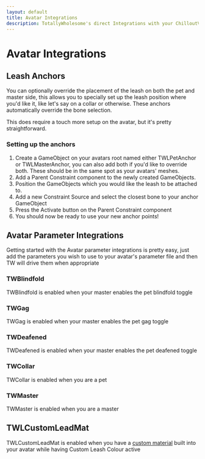 ```yaml
---
layout: default
title: Avatar Integrations
description: TotallyWholesome's direct Integrations with your ChilloutVR avatar
---
```


# Avatar Integrations

## Leash Anchors
You can optionally override the placement of the leash on both the pet and master side, this allows you to specially set up the leash position where you'd like it, like let's say on a collar or otherwise. These anchors automatically override the bone selection.

This does require a touch more setup on the avatar, but it's pretty straightforward.

### Setting up the anchors
1. Create a GameObject on your avatars root named either TWLPetAnchor or TWLMasterAnchor, you can also add both if you'd like to override both. These should be in the same spot as your avatars' meshes.
2. Add a Parent Constraint component to the newly created GameObjects.
3. Position the GameObjects which you would like the leash to be attached to.
4. Add a new Constraint Source and select the closest bone to your anchor GameObject
5. Press the Activate button on the Parent Constraint component
6. You should now be ready to use your new anchor points!

## Avatar Parameter Integrations
Getting started with the Avatar parameter integrations is pretty easy, just add the parameters you wish to use to your avatar's parameter file and then TW will drive them when appropriate
### TWBlindfold
TWBlindfold is enabled when your master enables the pet blindfold toggle
### TWGag
TWGag is enabled when your master enables the pet gag toggle
### TWDeafened
TWDeafened is enabled when your master enables the pet deafened toggle
### TWCollar
TWCollar is enabled when you are a pet
### TWMaster
TWMaster is enabled when you are a master


## TWLCustomLeadMat
TWLCustomLeadMat is enabled when you have a [custom material](https://cdn.discordapp.com/attachments/953481253234028584/1318812738188869702/TWCustomLeashMatConfig.unitypackage?ex=67b0cf53&is=67af7dd3&hm=0af33acbfed589618b8e12efd5b768083203e667384cf1cdc346887731a6c639&) built into your avatar while having Custom Leash Colour active